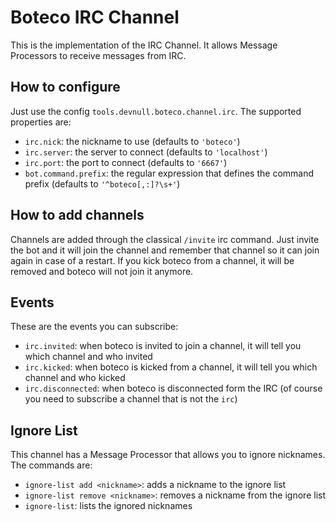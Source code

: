 # Boteco IRC Channel

This is the implementation of the IRC Channel. It allows Message Processors to receive messages from IRC.

## How to configure

Just use the config `tools.devnull.boteco.channel.irc`. The supported properties are:

- `irc.nick`: the nickname to use (defaults to `'boteco'`)
- `irc.server`: the server to connect (defaults to `'localhost'`)
- `irc.port`: the port to connect (defaults to `'6667'`)
- `bot.command.prefix`: the regular expression that defines the command prefix (defaults to `'^boteco[,:]?\s+'`)

## How to add channels

Channels are added through the classical `/invite` irc command. Just invite the bot and it will join the channel
and remember that channel so it can join again in case of a restart. If you kick boteco from a channel, it will be
removed and boteco will not join it anymore.

## Events

These are the events you can subscribe:

- `irc.invited`: when boteco is invited to join a channel, it will tell you which channel and who invited
- `irc.kicked`: when boteco is kicked from a channel, it will tell you which channel and who kicked
- `irc.disconnected`: when boteco is disconnected form the IRC (of course you need to subscribe a channel that is
not the `irc`)

## Ignore List

This channel has a Message Processor that allows you to ignore nicknames. The commands are:

- `ignore-list add <nickname>`: adds a nickname to the ignore list
- `ignore-list remove <nickname>`: removes a nickname from the ignore list
- `ignore-list`: lists the ignored nicknames
